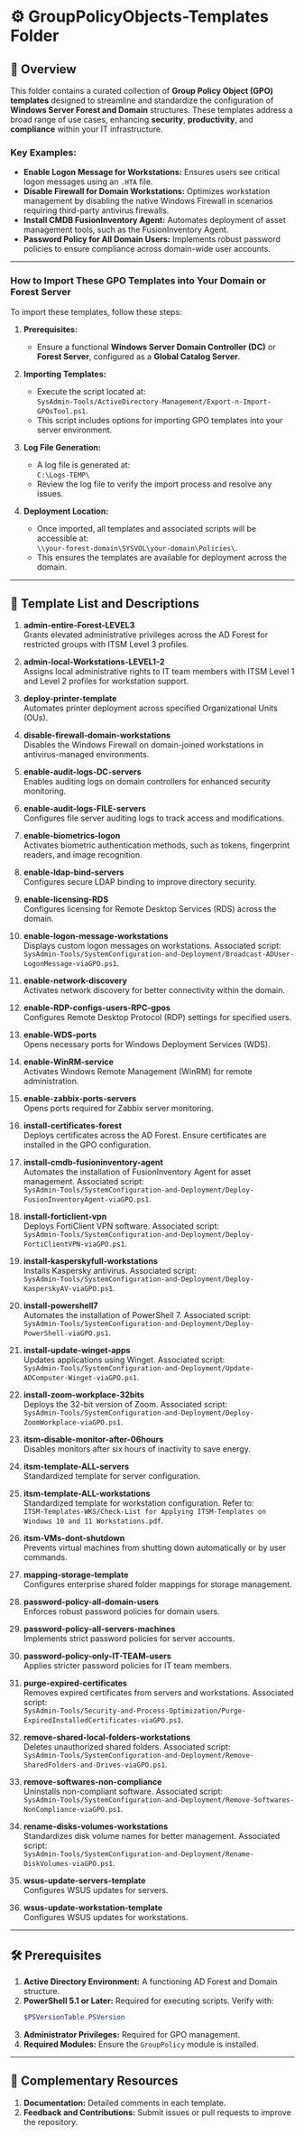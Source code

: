 # ⚙️ GroupPolicyObjects-Templates Folder

## 📄 Overview

This folder contains a curated collection of **Group Policy Object (GPO) templates** designed to streamline and standardize the configuration of **Windows Server Forest and Domain** structures. These templates address a broad range of use cases, enhancing **security**, **productivity**, and **compliance** within your IT infrastructure.

### Key Examples:
- **Enable Logon Message for Workstations:** Ensures users see critical logon messages using an `.HTA` file.  
- **Disable Firewall for Domain Workstations:** Optimizes workstation management by disabling the native Windows Firewall in scenarios requiring third-party antivirus firewalls.  
- **Install CMDB FusionInventory Agent:** Automates deployment of asset management tools, such as the FusionInventory Agent.  
- **Password Policy for All Domain Users:** Implements robust password policies to ensure compliance across domain-wide user accounts.

---

### How to Import These GPO Templates into Your Domain or Forest Server

To import these templates, follow these steps:

1. **Prerequisites:**
   - Ensure a functional **Windows Server Domain Controller (DC)** or **Forest Server**, configured as a **Global Catalog Server**.

2. **Importing Templates:**
   - Execute the script located at:  
     `SysAdmin-Tools/ActiveDirectory-Management/Export-n-Import-GPOsTool.ps1`.  
   - This script includes options for importing GPO templates into your server environment.

3. **Log File Generation:**
   - A log file is generated at:  
     `C:\Logs-TEMP\`  
   - Review the log file to verify the import process and resolve any issues.

4. **Deployment Location:**
   - Once imported, all templates and associated scripts will be accessible at:  
     `\\your-forest-domain\SYSVOL\your-domain\Policies\`.  
   - This ensures the templates are available for deployment across the domain.

---

## 📜 Template List and Descriptions

1. **admin-entire-Forest-LEVEL3**  
   Grants elevated administrative privileges across the AD Forest for restricted groups with ITSM Level 3 profiles.

2. **admin-local-Workstations-LEVEL1-2**  
   Assigns local administrative rights to IT team members with ITSM Level 1 and Level 2 profiles for workstation support.

3. **deploy-printer-template**  
   Automates printer deployment across specified Organizational Units (OUs).

4. **disable-firewall-domain-workstations**  
   Disables the Windows Firewall on domain-joined workstations in antivirus-managed environments.

5. **enable-audit-logs-DC-servers**  
   Enables auditing logs on domain controllers for enhanced security monitoring.

6. **enable-audit-logs-FILE-servers**  
   Configures file server auditing logs to track access and modifications.

7. **enable-biometrics-logon**  
   Activates biometric authentication methods, such as tokens, fingerprint readers, and image recognition.

8. **enable-ldap-bind-servers**  
   Configures secure LDAP binding to improve directory security.

9. **enable-licensing-RDS**  
   Configures licensing for Remote Desktop Services (RDS) across the domain.

10. **enable-logon-message-workstations**  
    Displays custom logon messages on workstations. Associated script:  
    `SysAdmin-Tools/SystemConfiguration-and-Deployment/Broadcast-ADUser-LogonMessage-viaGPO.ps1`.

11. **enable-network-discovery**  
    Activates network discovery for better connectivity within the domain.

12. **enable-RDP-configs-users-RPC-gpos**  
    Configures Remote Desktop Protocol (RDP) settings for specified users.

13. **enable-WDS-ports**  
    Opens necessary ports for Windows Deployment Services (WDS).

14. **enable-WinRM-service**  
    Activates Windows Remote Management (WinRM) for remote administration.

15. **enable-zabbix-ports-servers**  
    Opens ports required for Zabbix server monitoring.

16. **install-certificates-forest**  
    Deploys certificates across the AD Forest. Ensure certificates are installed in the GPO configuration.

17. **install-cmdb-fusioninventory-agent**  
    Automates the installation of FusionInventory Agent for asset management. Associated script:  
    `SysAdmin-Tools/SystemConfiguration-and-Deployment/Deploy-FusionInventoryAgent-viaGPO.ps1`.

18. **install-forticlient-vpn**  
    Deploys FortiClient VPN software. Associated script:  
    `SysAdmin-Tools/SystemConfiguration-and-Deployment/Deploy-FortiClientVPN-viaGPO.ps1`.

19. **install-kasperskyfull-workstations**  
    Installs Kaspersky antivirus. Associated script:  
    `SysAdmin-Tools/SystemConfiguration-and-Deployment/Deploy-KasperskyAV-viaGPO.ps1`.

20. **install-powershell7**  
    Automates the installation of PowerShell 7. Associated script:  
    `SysAdmin-Tools/SystemConfiguration-and-Deployment/Deploy-PowerShell-viaGPO.ps1`.

21. **install-update-winget-apps**  
    Updates applications using Winget. Associated script:  
    `SysAdmin-Tools/SystemConfiguration-and-Deployment/Update-ADComputer-Winget-viaGPO.ps1`.

22. **install-zoom-workplace-32bits**  
    Deploys the 32-bit version of Zoom. Associated script:  
    `SysAdmin-Tools/SystemConfiguration-and-Deployment/Deploy-ZoomWorkplace-viaGPO.ps1`.

23. **itsm-disable-monitor-after-06hours**  
    Disables monitors after six hours of inactivity to save energy.

24. **itsm-template-ALL-servers**  
    Standardized template for server configuration.

25. **itsm-template-ALL-workstations**  
    Standardized template for workstation configuration. Refer to:  
    `ITSM-Templates-WKS/Check-List for Applying ITSM-Templates on Windows 10 and 11 Workstations.pdf`.

26. **itsm-VMs-dont-shutdown**  
    Prevents virtual machines from shutting down automatically or by user commands.

27. **mapping-storage-template**  
    Configures enterprise shared folder mappings for storage management.

28. **password-policy-all-domain-users**  
    Enforces robust password policies for domain users.

29. **password-policy-all-servers-machines**  
    Implements strict password policies for server accounts.

30. **password-policy-only-IT-TEAM-users**  
    Applies stricter password policies for IT team members.

31. **purge-expired-certificates**  
    Removes expired certificates from servers and workstations. Associated script:  
    `SysAdmin-Tools/Security-and-Process-Optimization/Purge-ExpiredInstalledCertificates-viaGPO.ps1`.

32. **remove-shared-local-folders-workstations**  
    Deletes unauthorized shared folders. Associated script:  
    `SysAdmin-Tools/SystemConfiguration-and-Deployment/Remove-SharedFolders-and-Drives-viaGPO.ps1`.

33. **remove-softwares-non-compliance**  
    Uninstalls non-compliant software. Associated script:  
    `SysAdmin-Tools/SystemConfiguration-and-Deployment/Remove-Softwares-NonCompliance-viaGPO.ps1`.

34. **rename-disks-volumes-workstations**  
    Standardizes disk volume names for better management. Associated script:  
    `SysAdmin-Tools/SystemConfiguration-and-Deployment/Rename-DiskVolumes-viaGPO.ps1`.

35. **wsus-update-servers-template**  
    Configures WSUS updates for servers.

36. **wsus-update-workstation-template**  
    Configures WSUS updates for workstations.

---

## 🛠️ Prerequisites

1. **Active Directory Environment:** A functioning AD Forest and Domain structure.  
2. **PowerShell 5.1 or Later:** Required for executing scripts. Verify with:  
   ```powershell
   $PSVersionTable.PSVersion
   ```  
3. **Administrator Privileges:** Required for GPO management.  
4. **Required Modules:** Ensure the `GroupPolicy` module is installed.

---

## 📄 Complementary Resources

1. **Documentation:** Detailed comments in each template.  
2. **Feedback and Contributions:** Submit issues or pull requests to improve the repository.

